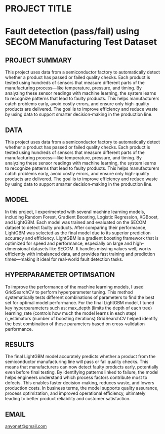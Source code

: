 # PROJECT TITLE 
# Fault detection (pass/fail) using SECOM Manufacturing Test Dataset

## PROJECT SUMMARY
This project uses data from a semiconductor factory to automatically detect whether a product has passed or failed quality checks. Each product is tested using hundreds of sensors that measure different parts of the manufacturing process—like temperature, pressure, and timing. By analyzing these sensor readings with machine learning, the system learns to recognize patterns that lead to faulty products. This helps manufacturers catch problems early, avoid costly errors, and ensure only high-quality products are delivered. The goal is to improve efficiency and reduce waste by using data to support smarter decision-making in the production line.

## DATA
This project uses data from a semiconductor factory to automatically detect whether a product has passed or failed quality checks. Each product is tested using hundreds of sensors that measure different parts of the manufacturing process—like temperature, pressure, and timing. By analyzing these sensor readings with machine learning, the system learns to recognize patterns that lead to faulty products. This helps manufacturers catch problems early, avoid costly errors, and ensure only high-quality products are delivered. The goal is to improve efficiency and reduce waste by using data to support smarter decision-making in the production line.

## MODEL 
In this project, I experimented with several machine learning models, including Random Forest, Gradient Boosting, Logistic Regression, XGBoost, and LightGBM. Each model was trained and evaluated on the SECOM dataset to detect faulty products. After comparing their performance, LightGBM was selected as the final model due to its superior prediction accuracy and efficiency. LightGBM is a gradient boosting framework that is optimized for speed and performance, especially on large and high-dimensional datasets like SECOM. It handles missing values well, works efficiently with imbalanced data, and provides fast training and prediction times—making it ideal for real-world fault detection tasks.

## HYPERPARAMETER OPTIMSATION
To improve the performance of the machine learning models, I used GridSearchCV to perform hyperparameter tuning. This method systematically tests different combinations of parameters to find the best set for optimal model performance. For the final LightGBM model, I tuned key hyperparameters such as:
max_depth (limits the depth of each tree)
learning_rate (controls how much the model learns in each step)
n_estimators (number of boosting iterations)
GridSearchCV helped identify the best combination of these parameters based on cross-validation performance.

## RESULTS
The final LightGBM model accurately predicts whether a product from the semiconductor manufacturing line will pass or fail quality checks. This means that manufacturers can now detect faulty products early, potentially even before final testing. By identifying patterns linked to failure, the model helps engineers understand which process factors contribute most to defects. This enables faster decision-making, reduces waste, and lowers production costs. In business terms, the model supports quality assurance, process optimization, and improved operational efficiency, ultimately leading to better product reliability and customer satisfaction. 

## EMAIL
anvonet@gmail.com


